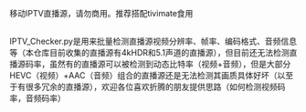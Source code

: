 移动IPTV直播源，请勿商用。推荐搭配tivimate食用
##
IPTV_Checker.py是用来批量检测直播源视频分辨率、帧率、编码格式、音频信息等（本仓库目前收集的直播源有4kHDR和5.1声道的直播源），但目前还无法检测直播源码率，虽然有的直播源可以被检测到动态比特率（视频+音频），但是大部分HEVC（视频）+AAC（音频）组合的直播源还是无法检测其画质具体好坏（以至于有很多冗余的直播源），欢迎各位喜欢折腾的朋友提供思路（如何检测视频码率，音频码率）  
